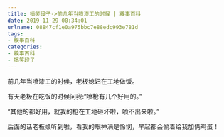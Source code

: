 ```yaml
---
title: 搞笑段子->前几年当喷漆工的时候 | 糗事百科
date: 2019-11-29 00:34:01
urlname: 08847cf1e0a975bbc7e88edc993e781d
tags: 
- 糗事百科
categories:
- 糗事百科
- 搞笑段子
---
```

前几年当喷漆工的时候，老板媳妇在工地做饭。

有天老板在吃饭的时候问我:“喷枪有几个好用的。”

“其他的都好用，就我的枪在工地砸坏啦，喷不出来啦。”

后面的话老板娘听到啦，看我的眼神满是怜悯，早起都会偷着给我加俩鸡蛋！


